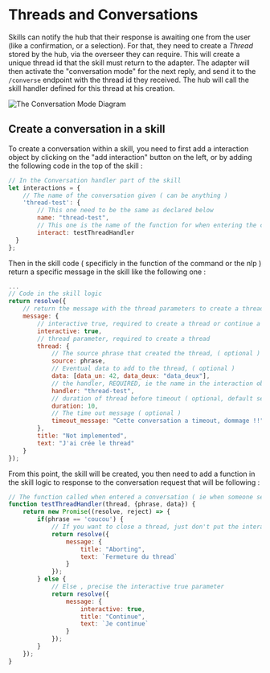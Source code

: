 # Threads and Conversations

Skills can notify the hub that their response is awaiting one from the user (like a confirmation, or a selection). For that, they need to create a _Thread_ stored by the hub, via the overseer they can require. This will create a unique thread id that the skill must return to the adapter. The adapter will then activate the "conversation mode" for the next reply, and send it to the `/converse` endpoint with the thread id they received. The hub will call the skill handler defined for this thread at his creation.

![The Conversation Mode Diagram](/src/imgs/quizz_workflow.png)

## Create a conversation in a skill

To create a conversation within a skill, you need to first add a interaction object by clicking on the "add interaction" button on the left, or by adding the following code in the top of the skill : 

```javascript
// In the Conversation handler part of the skill
let interactions = {
    // The name of the conversation given ( can be anything )
    'thread-test': {
        // This one need to be the same as declared below
        name: "thread-test",
        // This one is the name of the function for when entering the conversation mode, ie when the API receive a message on the route /converse with the thread id associated to this skill 
        interact: testThreadHandler
  }
};
```

Then in the skill code ( specificly in the function of the command or the nlp ) return a specific message in the skill like the following one : 

```javascript
...
// Code in the skill logic
return resolve({
    // return the message with the thread parameters to create a thread
    message: {
        // interactive true, required to create a thread or continue a thread
        interactive: true,
        // thread parameter, required to create a thread
        thread: {
            // The source phrase that created the thread, ( optional )
            source: phrase,
            // Eventual data to add to the thread, ( optional )
            data: [data_un: 42, data_deux: "data_deux"],
            // the handler, REQUIRED, ie the name in the interaction object above 
            handler: "thread-test",
            // duration of thread before timeout ( optional, default set to 30 )
            duration: 10,
            // The time out message ( optional )
            timeout_message: "Cette conversation a timeout, dommage !!"
        },
        title: "Not implemented",
        text: "J'ai crée le thread"
    }
});
```

From this point, the skill will be created, you then need to add a function in the skill logic to response to the conversation request that will be following :

```javascript
// The function called when entered a conversation ( ie when someone send a request on the /converse route with a thread id for this skill )
function testThreadHandler(thread, {phrase, data}) {
    return new Promise((resolve, reject) => {
        if(phrase == 'coucou') {
            // If you want to close a thread, just don't put the interactive true parameter
            return resolve({
                message: {
                    title: "Aborting",
                    text: `Fermeture du thread`
                }
            });
        } else {
            // Else , precise the interactive true parameter
            return resolve({
                message: {
                    interactive: true,
                    title: "Continue",
                    text: `Je continue`
                }
            });
        }
    });
}
```
